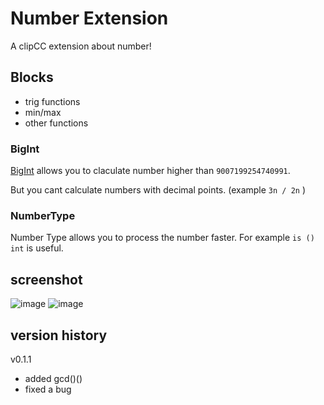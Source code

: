 # Number Extension
A clipCC extension about number!

## Blocks

- trig functions
- min/max
- other functions

### BigInt

[BigInt](https://developer.mozilla.org/en-US/docs/Web/JavaScript/Reference/Global_Objects/BigInt) allows you to claculate number higher than `9007199254740991`.

But you cant calculate numbers with decimal points. (example `3n / 2n` )

### NumberType

Number Type allows you to process the number faster. For example `is () int` is useful.

## screenshot

![image](https://user-images.githubusercontent.com/100467674/194760659-91f36af9-36c5-49da-b0b9-52072bea0d54.png)
![image](https://user-images.githubusercontent.com/100467674/194760705-529c6a2a-b086-4d61-aaf2-b30428d17b01.png)


## version history

v0.1.1
- added gcd()()
- fixed a bug
